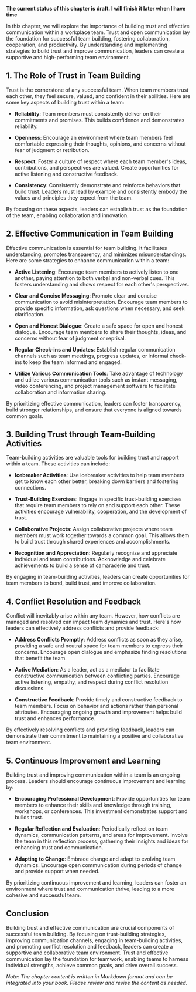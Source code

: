 **The current status of this chapter is draft. I will finish it later when I have time**

In this chapter, we will explore the importance of building trust and effective communication within a workplace team. Trust and open communication lay the foundation for successful team building, fostering collaboration, cooperation, and productivity. By understanding and implementing strategies to build trust and improve communication, leaders can create a supportive and high-performing team environment.

**1. The Role of Trust in Team Building**
-----------------------------------------

Trust is the cornerstone of any successful team. When team members trust each other, they feel secure, valued, and confident in their abilities. Here are some key aspects of building trust within a team:

* **Reliability**: Team members must consistently deliver on their commitments and promises. This builds confidence and demonstrates reliability.

* **Openness**: Encourage an environment where team members feel comfortable expressing their thoughts, opinions, and concerns without fear of judgment or retribution.

* **Respect**: Foster a culture of respect where each team member's ideas, contributions, and perspectives are valued. Create opportunities for active listening and constructive feedback.

* **Consistency**: Consistently demonstrate and reinforce behaviors that build trust. Leaders must lead by example and consistently embody the values and principles they expect from the team.

By focusing on these aspects, leaders can establish trust as the foundation of the team, enabling collaboration and innovation.

**2. Effective Communication in Team Building**
-----------------------------------------------

Effective communication is essential for team building. It facilitates understanding, promotes transparency, and minimizes misunderstandings. Here are some strategies to enhance communication within a team:

* **Active Listening**: Encourage team members to actively listen to one another, paying attention to both verbal and non-verbal cues. This fosters understanding and shows respect for each other's perspectives.

* **Clear and Concise Messaging**: Promote clear and concise communication to avoid misinterpretation. Encourage team members to provide specific information, ask questions when necessary, and seek clarification.

* **Open and Honest Dialogue**: Create a safe space for open and honest dialogue. Encourage team members to share their thoughts, ideas, and concerns without fear of judgment or reprisal.

* **Regular Check-ins and Updates**: Establish regular communication channels such as team meetings, progress updates, or informal check-ins to keep the team informed and engaged.

* **Utilize Various Communication Tools**: Take advantage of technology and utilize various communication tools such as instant messaging, video conferencing, and project management software to facilitate collaboration and information sharing.

By prioritizing effective communication, leaders can foster transparency, build stronger relationships, and ensure that everyone is aligned towards common goals.

**3. Building Trust through Team-Building Activities**
------------------------------------------------------

Team-building activities are valuable tools for building trust and rapport within a team. These activities can include:

* **Icebreaker Activities**: Use icebreaker activities to help team members get to know each other better, breaking down barriers and fostering connections.

* **Trust-Building Exercises**: Engage in specific trust-building exercises that require team members to rely on and support each other. These activities encourage vulnerability, cooperation, and the development of trust.

* **Collaborative Projects**: Assign collaborative projects where team members must work together towards a common goal. This allows them to build trust through shared experiences and accomplishments.

* **Recognition and Appreciation**: Regularly recognize and appreciate individual and team contributions. Acknowledge and celebrate achievements to build a sense of camaraderie and trust.

By engaging in team-building activities, leaders can create opportunities for team members to bond, build trust, and improve collaboration.

**4. Conflict Resolution and Feedback**
---------------------------------------

Conflict will inevitably arise within any team. However, how conflicts are managed and resolved can impact team dynamics and trust. Here's how leaders can effectively address conflicts and provide feedback:

* **Address Conflicts Promptly**: Address conflicts as soon as they arise, providing a safe and neutral space for team members to express their concerns. Encourage open dialogue and emphasize finding resolutions that benefit the team.

* **Active Mediation**: As a leader, act as a mediator to facilitate constructive communication between conflicting parties. Encourage active listening, empathy, and respect during conflict resolution discussions.

* **Constructive Feedback**: Provide timely and constructive feedback to team members. Focus on behavior and actions rather than personal attributes. Encouraging ongoing growth and improvement helps build trust and enhances performance.

By effectively resolving conflicts and providing feedback, leaders can demonstrate their commitment to maintaining a positive and collaborative team environment.

**5. Continuous Improvement and Learning**
------------------------------------------

Building trust and improving communication within a team is an ongoing process. Leaders should encourage continuous improvement and learning by:

* **Encouraging Professional Development**: Provide opportunities for team members to enhance their skills and knowledge through training, workshops, or conferences. This investment demonstrates support and builds trust.

* **Regular Reflection and Evaluation**: Periodically reflect on team dynamics, communication patterns, and areas for improvement. Involve the team in this reflection process, gathering their insights and ideas for enhancing trust and communication.

* **Adapting to Change**: Embrace change and adapt to evolving team dynamics. Encourage open communication during periods of change and provide support when needed.

By prioritizing continuous improvement and learning, leaders can foster an environment where trust and communication thrive, leading to a more cohesive and successful team.

**Conclusion**
--------------

Building trust and effective communication are crucial components of successful team building. By focusing on trust-building strategies, improving communication channels, engaging in team-building activities, and promoting conflict resolution and feedback, leaders can create a supportive and collaborative team environment. Trust and effective communication lay the foundation for teamwork, enabling teams to harness individual strengths, achieve common goals, and drive overall success.

*Note: The chapter content is written in Markdown format and can be integrated into your book. Please review and revise the content as needed.*
